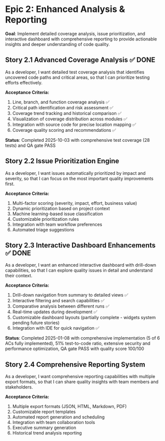 # Epic 2: Enhanced Analysis & Reporting

**Goal**: Implement detailed coverage analysis, issue prioritization, and interactive dashboard with comprehensive reporting to provide actionable insights and deeper understanding of code quality.

## Story 2.1 Advanced Coverage Analysis ✅ DONE

As a developer, I want detailed test coverage analysis that identifies uncovered code paths and critical areas, so that I can prioritize testing efforts effectively.

**Acceptance Criteria:**

1. Line, branch, and function coverage analysis ✅
2. Critical path identification and risk assessment ✅
3. Coverage trend tracking and historical comparison ✅
4. Visualization of coverage distribution across modules ✅
5. Integration with source code for precise location mapping ✅
6. Coverage quality scoring and recommendations ✅

**Status**: Completed 2025-10-03 with comprehensive test coverage (28 tests) and QA gate PASS

## Story 2.2 Issue Prioritization Engine

As a developer, I want issues automatically prioritized by impact and severity, so that I can focus on the most important quality improvements first.

**Acceptance Criteria:**

1. Multi-factor scoring (severity, impact, effort, business value)
2. Dynamic prioritization based on project context
3. Machine learning-based issue classification
4. Customizable prioritization rules
5. Integration with team workflow preferences
6. Automated triage suggestions

## Story 2.3 Interactive Dashboard Enhancements ✅ DONE

As a developer, I want an enhanced interactive dashboard with drill-down capabilities, so that I can explore quality issues in detail and understand their context.

**Acceptance Criteria:**

1. Drill-down navigation from summary to detailed views ✅
2. Interactive filtering and search capabilities ✅
3. Comparative analysis between different runs ✅
4. Real-time updates during development ✅
5. Customizable dashboard layouts (partially complete - widgets system pending future stories)
6. Integration with IDE for quick navigation ✅

**Status**: Completed 2025-01-08 with comprehensive implementation (5 of 6 ACs fully implemented), 51% test-to-code ratio, extensive security and performance optimization, QA gate PASS with quality score 100/100

## Story 2.4 Comprehensive Reporting System

As a developer, I want comprehensive reporting capabilities with multiple export formats, so that I can share quality insights with team members and stakeholders.

**Acceptance Criteria:**

1. Multiple export formats (JSON, HTML, Markdown, PDF)
2. Customizable report templates
3. Automated report generation and scheduling
4. Integration with team collaboration tools
5. Executive summary generation
6. Historical trend analysis reporting
